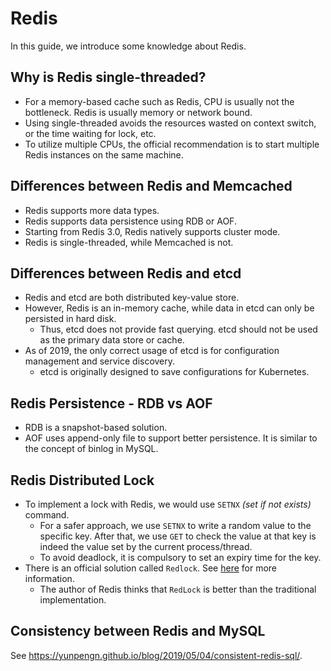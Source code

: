 # Redis

In this guide, we introduce some knowledge about Redis.

## Why is Redis single-threaded?

- For a memory-based cache such as Redis, CPU is usually not the bottleneck. Redis is usually memory or network bound.
- Using single-threaded avoids the resources wasted on context switch, or the time waiting for lock, etc.
- To utilize multiple CPUs, the official recommendation is to start multiple Redis instances on the same machine.

## Differences between Redis and Memcached

- Redis supports more data types.
- Redis supports data persistence using RDB or AOF.
- Starting from Redis 3.0, Redis natively supports cluster mode.
- Redis is single-threaded, while Memcached is not.

## Differences between Redis and etcd

- Redis and etcd are both distributed key-value store.
- However, Redis is an in-memory cache, while data in etcd can only be persisted in hard disk.
	- Thus, etcd does not provide fast querying. etcd should not be used as the primary data store or cache.
- As of 2019, the only correct usage of etcd is for configuration management and service discovery.
	- etcd is originally designed to save configurations for Kubernetes.

## Redis Persistence - RDB vs AOF

- RDB is a snapshot-based solution.
- AOF uses append-only file to support better persistence. It is similar to the concept of binlog in MySQL.

## Redis Distributed Lock

- To implement a lock with Redis, we would use `SETNX` _(set if not exists)_ command.
	- For a safer approach, we use `SETNX` to write a random value to the specific key. After that, we use `GET` to check the value at that key is indeed the value set by the current process/thread.
	- To avoid deadlock, it is compulsory to set an expiry time for the key.
- There is an official solution called `Redlock`. See [here](https://redis.io/topics/distlock) for more information.
	- The author of Redis thinks that `RedLock` is better than the traditional implementation.

## Consistency between Redis and MySQL

See https://yunpengn.github.io/blog/2019/05/04/consistent-redis-sql/.
